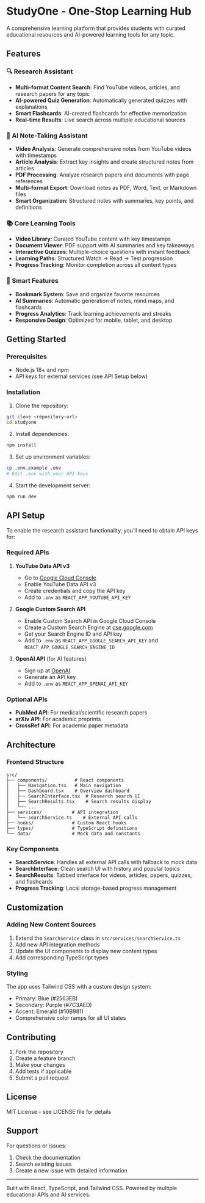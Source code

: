 # StudyOne - One-Stop Learning Hub

A comprehensive learning platform that provides students with curated educational resources and AI-powered learning tools for any topic.

## Features

### 🔍 Research Assistant
- **Multi-format Content Search**: Find YouTube videos, articles, and research papers for any topic
- **AI-powered Quiz Generation**: Automatically generated quizzes with explanations
- **Smart Flashcards**: AI-created flashcards for effective memorization
- **Real-time Results**: Live search across multiple educational sources

### 🧠 AI Note-Taking Assistant
- **Video Analysis**: Generate comprehensive notes from YouTube videos with timestamps
- **Article Analysis**: Extract key insights and create structured notes from articles
- **PDF Processing**: Analyze research papers and documents with page references
- **Multi-format Export**: Download notes as PDF, Word, Text, or Markdown files
- **Smart Organization**: Structured notes with summaries, key points, and definitions

### 📚 Core Learning Tools
- **Video Library**: Curated YouTube content with key timestamps
- **Document Viewer**: PDF support with AI summaries and key takeaways
- **Interactive Quizzes**: Multiple-choice questions with instant feedback
- **Learning Paths**: Structured Watch → Read → Test progression
- **Progress Tracking**: Monitor completion across all content types

### 🎯 Smart Features
- **Bookmark System**: Save and organize favorite resources
- **AI Summaries**: Automatic generation of notes, mind maps, and flashcards
- **Progress Analytics**: Track learning achievements and streaks
- **Responsive Design**: Optimized for mobile, tablet, and desktop

## Getting Started

### Prerequisites
- Node.js 18+ and npm
- API keys for external services (see API Setup below)

### Installation

1. Clone the repository:
```bash
git clone <repository-url>
cd studyone
```

2. Install dependencies:
```bash
npm install
```

3. Set up environment variables:
```bash
cp .env.example .env
# Edit .env with your API keys
```

4. Start the development server:
```bash
npm run dev
```

## API Setup

To enable the research assistant functionality, you'll need to obtain API keys for:

### Required APIs

1. **YouTube Data API v3**
   - Go to [Google Cloud Console](https://console.cloud.google.com/)
   - Enable YouTube Data API v3
   - Create credentials and copy the API key
   - Add to `.env` as `REACT_APP_YOUTUBE_API_KEY`

2. **Google Custom Search API**
   - Enable Custom Search API in Google Cloud Console
   - Create a Custom Search Engine at [cse.google.com](https://cse.google.com/)
   - Get your Search Engine ID and API key
   - Add to `.env` as `REACT_APP_GOOGLE_SEARCH_API_KEY` and `REACT_APP_GOOGLE_SEARCH_ENGINE_ID`

3. **OpenAI API** (for AI features)
   - Sign up at [OpenAI](https://openai.com/api/)
   - Generate an API key
   - Add to `.env` as `REACT_APP_OPENAI_API_KEY`

### Optional APIs

- **PubMed API**: For medical/scientific research papers
- **arXiv API**: For academic preprints
- **CrossRef API**: For academic paper metadata

## Architecture

### Frontend Structure
```
src/
├── components/          # React components
│   ├── Navigation.tsx   # Main navigation
│   ├── Dashboard.tsx    # Overview dashboard
│   ├── SearchInterface.tsx  # Research search UI
│   ├── SearchResults.tsx    # Search results display
│   └── ...
├── services/           # API integration
│   └── searchService.ts    # External API calls
├── hooks/              # Custom React hooks
├── types/              # TypeScript definitions
└── data/               # Mock data and constants
```

### Key Components

- **SearchService**: Handles all external API calls with fallback to mock data
- **SearchInterface**: Clean search UI with history and popular topics
- **SearchResults**: Tabbed interface for videos, articles, papers, quizzes, and flashcards
- **Progress Tracking**: Local storage-based progress management

## Customization

### Adding New Content Sources

1. Extend the `SearchService` class in `src/services/searchService.ts`
2. Add new API integration methods
3. Update the UI components to display new content types
4. Add corresponding TypeScript types

### Styling

The app uses Tailwind CSS with a custom design system:
- Primary: Blue (#2563EB)
- Secondary: Purple (#7C3AED)
- Accent: Emerald (#10B981)
- Comprehensive color ramps for all UI states

## Contributing

1. Fork the repository
2. Create a feature branch
3. Make your changes
4. Add tests if applicable
5. Submit a pull request

## License

MIT License - see LICENSE file for details

## Support

For questions or issues:
1. Check the documentation
2. Search existing issues
3. Create a new issue with detailed information

---

Built with React, TypeScript, and Tailwind CSS. Powered by multiple educational APIs and AI services.